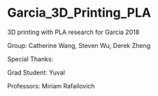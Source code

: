# Garcia_3D_Printing_PLA
3D printing with PLA research for Garcia 2018

Group: Catherine Wang, Steven Wu, Derek Zheng

Special Thanks:

Grad Student: Yuval

Professors: Miriam Rafailovich
